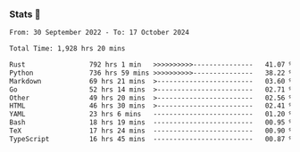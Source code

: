 ### Stats 👋
<!--START_SECTION:waka-->

```txt
From: 30 September 2022 - To: 17 October 2024

Total Time: 1,928 hrs 20 mins

Rust                792 hrs 1 min   >>>>>>>>>>---------------   41.07 %
Python              736 hrs 59 mins >>>>>>>>>>---------------   38.22 %
Markdown            69 hrs 21 mins  >------------------------   03.60 %
Go                  52 hrs 14 mins  >------------------------   02.71 %
Other               49 hrs 20 mins  >------------------------   02.56 %
HTML                46 hrs 30 mins  >------------------------   02.41 %
YAML                23 hrs 6 mins   -------------------------   01.20 %
Bash                18 hrs 19 mins  -------------------------   00.95 %
TeX                 17 hrs 24 mins  -------------------------   00.90 %
TypeScript          16 hrs 45 mins  -------------------------   00.87 %
```

<!--END_SECTION:waka-->

<!--
**buhaytza2005/buhaytza2005** is a ✨ _special_ ✨ repository because its `README.md` (this file) appears on your GitHub profile.

Here are some ideas to get you started:

- 🔭 I’m currently working on ...
- 🌱 I’m currently learning ...
- 👯 I’m looking to collaborate on ...
- 🤔 I’m looking for help with ...
- 💬 Ask me about ...
- 📫 How to reach me: ...
- 😄 Pronouns: ...
- ⚡ Fun fact: ...
-->


